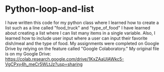 # Python-loop-and-list
I have written this code for my python class where I learned how to create a list such as a line called "food_truck" and "type_of_food"
I have learned about creating a list where I can list many items in a single variable. Also, I learned how to include user input where a user can input their favorite dish/meal and the type of food.
My assignments were completed on Google Drive by relying on the feature called "Google Colaboratory." My original file is on my Google Drive: https://colab.research.google.com/drive/1KxZAaUlAWkc5-VgCPxy4h_meCr5WLtJz?usp=sharing
